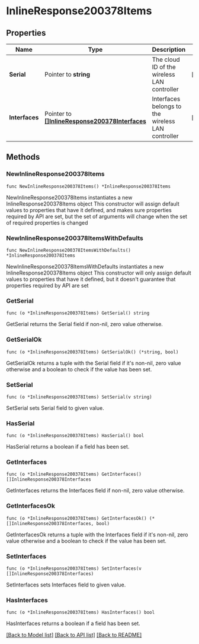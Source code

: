 # InlineResponse200378Items

## Properties

Name | Type | Description | Notes
------------ | ------------- | ------------- | -------------
**Serial** | Pointer to **string** | The cloud ID of the wireless LAN controller | [optional] 
**Interfaces** | Pointer to [**[]InlineResponse200378Interfaces**](InlineResponse200378Interfaces.md) | Interfaces belongs to the wireless LAN controller | [optional] 

## Methods

### NewInlineResponse200378Items

`func NewInlineResponse200378Items() *InlineResponse200378Items`

NewInlineResponse200378Items instantiates a new InlineResponse200378Items object
This constructor will assign default values to properties that have it defined,
and makes sure properties required by API are set, but the set of arguments
will change when the set of required properties is changed

### NewInlineResponse200378ItemsWithDefaults

`func NewInlineResponse200378ItemsWithDefaults() *InlineResponse200378Items`

NewInlineResponse200378ItemsWithDefaults instantiates a new InlineResponse200378Items object
This constructor will only assign default values to properties that have it defined,
but it doesn't guarantee that properties required by API are set

### GetSerial

`func (o *InlineResponse200378Items) GetSerial() string`

GetSerial returns the Serial field if non-nil, zero value otherwise.

### GetSerialOk

`func (o *InlineResponse200378Items) GetSerialOk() (*string, bool)`

GetSerialOk returns a tuple with the Serial field if it's non-nil, zero value otherwise
and a boolean to check if the value has been set.

### SetSerial

`func (o *InlineResponse200378Items) SetSerial(v string)`

SetSerial sets Serial field to given value.

### HasSerial

`func (o *InlineResponse200378Items) HasSerial() bool`

HasSerial returns a boolean if a field has been set.

### GetInterfaces

`func (o *InlineResponse200378Items) GetInterfaces() []InlineResponse200378Interfaces`

GetInterfaces returns the Interfaces field if non-nil, zero value otherwise.

### GetInterfacesOk

`func (o *InlineResponse200378Items) GetInterfacesOk() (*[]InlineResponse200378Interfaces, bool)`

GetInterfacesOk returns a tuple with the Interfaces field if it's non-nil, zero value otherwise
and a boolean to check if the value has been set.

### SetInterfaces

`func (o *InlineResponse200378Items) SetInterfaces(v []InlineResponse200378Interfaces)`

SetInterfaces sets Interfaces field to given value.

### HasInterfaces

`func (o *InlineResponse200378Items) HasInterfaces() bool`

HasInterfaces returns a boolean if a field has been set.


[[Back to Model list]](../README.md#documentation-for-models) [[Back to API list]](../README.md#documentation-for-api-endpoints) [[Back to README]](../README.md)


